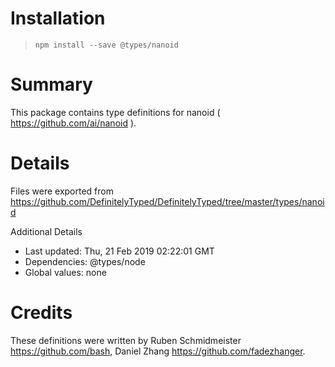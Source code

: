 # Installation
> `npm install --save @types/nanoid`

# Summary
This package contains type definitions for nanoid ( https://github.com/ai/nanoid ).

# Details
Files were exported from https://github.com/DefinitelyTyped/DefinitelyTyped/tree/master/types/nanoid

Additional Details
 * Last updated: Thu, 21 Feb 2019 02:22:01 GMT
 * Dependencies: @types/node
 * Global values: none

# Credits
These definitions were written by Ruben Schmidmeister <https://github.com/bash>, Daniel Zhang <https://github.com/fadezhanger>.
